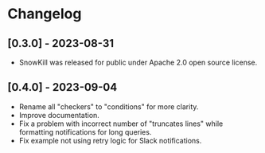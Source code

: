 # Changelog

## [0.3.0] - 2023-08-31

- SnowKill was released for public under Apache 2.0 open source license.

## [0.4.0] - 2023-09-04

- Rename all "checkers" to "conditions" for more clarity.
- Improve documentation.
- Fix a problem with incorrect number of "truncates lines" while formatting notifications for long queries.
- Fix example not using retry logic for Slack notifications.